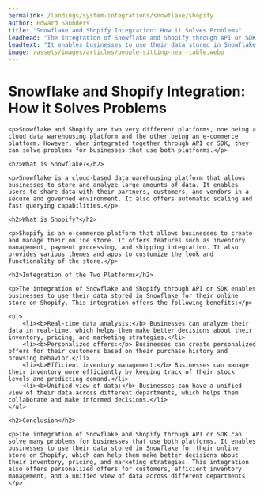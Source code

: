 ```yaml
---
permalink: /landings/system-integrations/snowflake/shopify
author: Edward Saunders
title: "Snowflake and Shopify Integration: How it Solves Problems"
leadhead: "The integration of Snowflake and Shopify through API or SDK can solve many problems for businesses that use both platforms"
leadtext: "It enables businesses to use their data stored in Snowflake for their online store on Shopify, which can help them make better decisions about their inventory, pricing, and marketing strategies. This integration also offers personalized offers for customers, efficient inventory management, and a unified view of data across different departments."
image: /assets/images/articles/people-sitting-near-table.webp
---
```

<div class="arttext">
	<h1>Snowflake and Shopify Integration: How it Solves Problems</h1>

	<p>Snowflake and Shopify are two very different platforms, one being a cloud data warehousing platform and the other being an e-commerce platform. However, when integrated together through API or SDK, they can solve problems for businesses that use both platforms.</p>

	<h2>What is Snowflake?</h2>

	<p>Snowflake is a cloud-based data warehousing platform that allows businesses to store and analyze large amounts of data. It enables users to share data with their partners, customers, and vendors in a secure and governed environment. It also offers automatic scaling and fast querying capabilities.</p>

	<h2>What is Shopify?</h2>

	<p>Shopify is an e-commerce platform that allows businesses to create and manage their online store. It offers features such as inventory management, payment processing, and shipping integration. It also provides various themes and apps to customize the look and functionality of the store.</p>

	<h2>Integration of the Two Platforms</h2>

	<p>The integration of Snowflake and Shopify through API or SDK enables businesses to use their data stored in Snowflake for their online store on Shopify. This integration offers the following benefits:</p>

	<ul>
		<li><b>Real-time data analysis:</b> Businesses can analyze their data in real-time, which helps them make better decisions about their inventory, pricing, and marketing strategies.</li>
		<li><b>Personalized offers:</b> Businesses can create personalized offers for their customers based on their purchase history and browsing behavior.</li>
		<li><b>Efficient inventory management:</b> Businesses can manage their inventory more efficiently by keeping track of their stock levels and predicting demand.</li>
		<li><b>Unified view of data:</b> Businesses can have a unified view of their data across different departments, which helps them collaborate and make informed decisions.</li>
	</ul>

	<h2>Conclusion</h2>

	<p>The integration of Snowflake and Shopify through API or SDK can solve many problems for businesses that use both platforms. It enables businesses to use their data stored in Snowflake for their online store on Shopify, which can help them make better decisions about their inventory, pricing, and marketing strategies. This integration also offers personalized offers for customers, efficient inventory management, and a unified view of data across different departments. </p>

</div>
